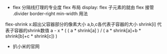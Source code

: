 - flex
分隔线打理的专业度
flex 布局
display: flex 子元素的就由 flex 接管
.divider border-right 
min-width 用法 

flex-shrink
x:超出父容器部分的像素大小 a,b,c各代表子容器的大小  shrink[i] 代表子容器的shrink数值 
a  - x * (  ( a * shrink[a] )  / ( a * shrink[a]+b * shrink[b]+c * shrink[c]) )




- 扒小米的官网